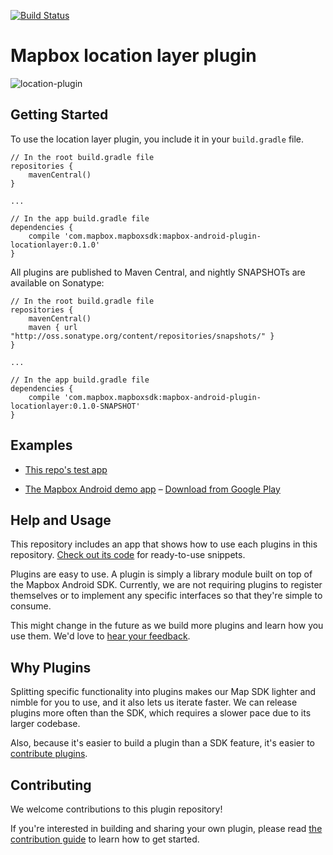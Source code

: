[![Build Status](https://www.bitrise.io/app/a3a5f64a6d4a78c3.svg?token=RJY5I160EZSKZr1e0KgLrw&branch=master)](https://www.bitrise.io/app/a3a5f64a6d4a78c3)

# Mapbox location layer plugin

![location-plugin](https://user-images.githubusercontent.com/4394910/28844322-1c52a672-76b9-11e7-904a-fcf6f51c1481.gif)

## Getting Started

To use the location layer plugin, you include it in your `build.gradle` file.

```
// In the root build.gradle file
repositories {
    mavenCentral()
}

...

// In the app build.gradle file
dependencies {
    compile 'com.mapbox.mapboxsdk:mapbox-android-plugin-locationlayer:0.1.0'
}
```

All plugins are published to Maven Central, and nightly SNAPSHOTs are available on Sonatype:

```
// In the root build.gradle file
repositories {
    mavenCentral()
    maven { url "http://oss.sonatype.org/content/repositories/snapshots/" }
}

...

// In the app build.gradle file
dependencies {
    compile 'com.mapbox.mapboxsdk:mapbox-android-plugin-locationlayer:0.1.0-SNAPSHOT'
}
```

## Examples

- [This repo's test app](https://github.com/mapbox/mapbox-plugins-android/tree/ls-readme-updates/plugins/app/src/main/java/com/mapbox/mapboxsdk/plugins/testapp/activity/location)

- [The Mapbox Android demo app](https://github.com/mapbox/mapbox-android-demo/blob/a411fa95cd71c1b90a30895060b319310444aebb/MapboxAndroidDemo/src/main/java/com/mapbox/mapboxandroiddemo/examples/plugins/LocationPluginActivity.java) – [Download from Google Play](https://play.google.com/store/apps/details?id=com.mapbox.mapboxandroiddemo)


## Help and Usage

This repository includes an app that shows how to use each plugins in this repository. [Check out its code](https://github.com/mapbox/mapbox-plugins-android/tree/master/plugins/app/src/main/java/com/mapbox/mapboxsdk/plugins/testapp) for ready-to-use snippets.

Plugins are easy to use. A plugin is simply a library module built on top of the Mapbox Android SDK. Currently, we are not requiring plugins to register themselves or to implement any specific interfaces so that they're simple to consume.

This might change in the future as we build more plugins and learn how you use them. We'd love to [hear your feedback](https://github.com/mapbox/mapbox-plugins-android/issues).

## Why Plugins

Splitting specific functionality into plugins makes our Map SDK lighter and nimble for you to use, and it also lets us iterate faster. We can release plugins more often than the SDK, which requires a slower pace due to its larger codebase.

Also, because it's easier to build a plugin than a SDK feature, it's easier to [contribute plugins](https://github.com/mapbox/mapbox-plugins-android#contributing).

## Contributing

We welcome contributions to this plugin repository!

If you're interested in building and sharing your own plugin, please read [the contribution guide](https://github.com/mapbox/mapbox-plugins-android/blob/master/CONTRIBUTING.md) to learn how to get started.
